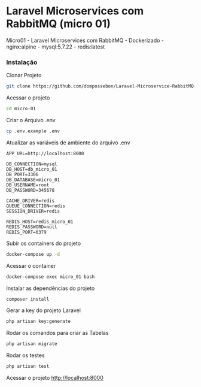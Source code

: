 # Laravel Microservices com RabbitMQ (micro 01)
Micro01 - Laravel Microservices com RabbitMQ - Dockerizado - nginx:alpine - mysql:5.7.22 - redis:latest

### Instalação
Clonar Projeto
```sh
git clone https://github.com/dompossebon/Laravel-Microservice-RabbitMQ-01.git micro-01
```

Acessar o projeto
```sh
cd micro-01
```

Criar o Arquivo .env
```sh
cp .env.example .env
```

Atualizar as variáveis de ambiente do arquivo .env
```dosini
APP_URL=http://localhost:8000

DB_CONNECTION=mysql
DB_HOST=db_micro_01
DB_PORT=3306
DB_DATABASE=micro_01
DB_USERNAME=root
DB_PASSWORD=345678

CACHE_DRIVER=redis
QUEUE_CONNECTION=redis
SESSION_DRIVER=redis

REDIS_HOST=redis_micro_01
REDIS_PASSWORD=null
REDIS_PORT=6379

```

Subir os containers do projeto
```sh
docker-compose up -d
```

Acessar o container
```sh
docker-compose exec micro_01 bash
```

Instalar as dependências do projeto
```sh
composer install
```

Gerar a key do projeto Laravel
```sh
php artisan key:generate
```

Rodar os comandos para criar as Tabelas
```sh
php artisan migrate
```

Rodar os testes
```sh
php artisan test
```

Acessar o projeto
[http://localhost:8000](http://localhost:8000)
